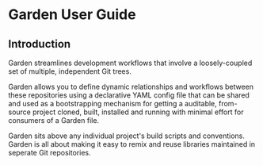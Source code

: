 # Garden User Guide

## Introduction

Garden streamlines development workflows that involve a loosely-coupled set of
multiple, independent Git trees.

Garden allows you to define dynamic relationships and workflows between these
repositories using a declarative YAML config file that can be shared and used as
a bootstrapping mechanism for getting a auditable, from-source project cloned,
built, installed and running with minimal effort for consumers of a Garden file.

Garden sits above any individual project's build scripts and conventions.
Garden is all about making it easy to remix and reuse libraries maintained
in seperate Git repositories.
